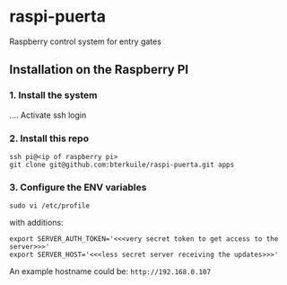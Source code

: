 raspi-puerta
================================================
Raspberry control system for entry gates

Installation on the Raspberry PI
------------------------------------------------
### 1. Install the system
....
Activate ssh login
### 2. Install this repo
```
ssh pi@<ip of raspberry pi>
git clone git@github.com:bterkuile/raspi-puerta.git apps
```
### 3. Configure the ENV variables
```
sudo vi /etc/profile
```
with additions:
```
export SERVER_AUTH_TOKEN='<<<very secret token to get access to the server>>>'
export SERVER_HOST='<<<less secret server receiving the updates>>>'
```
An example hostname could be: `http://192.168.0.107`

